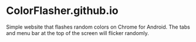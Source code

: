 # ColorFlasher.github.io
Simple website that flashes random colors on Chrome for Android. The tabs and menu bar at the top of the screen will flicker randomly.
